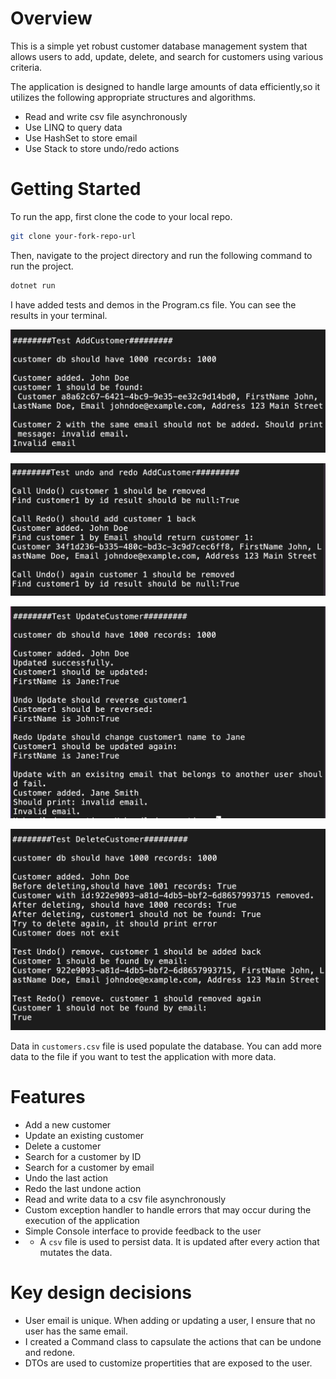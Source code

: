 # Overview

This is a simple yet robust customer database management system that allows users to add, update, delete, and search for customers using various criteria. 

The application is designed to handle large amounts of data efficiently,so it utilizes the following appropriate structures and algorithms.

- Read and write csv file asynchronously
- Use LINQ to query data
- Use HashSet to store email
- Use Stack to store undo/redo actions

# Getting Started

To run the app, first clone the code to your local repo.
```bash
git clone your-fork-repo-url
```

Then, navigate to the project directory and run the following command to run the project.
```bash 
dotnet run 
```

I have added tests and demos in the Program.cs file. You can see the results in your terminal.

![add customer](./src/images/add-test.png)

![undo/redo add customer](./src//images/add-undo:redo-test.png)

![update customer](./src/images/update-test.png)

![delete customer](./src/images/delete-test.png)

Data in `customers.csv` file is used populate the database. You can add more data to the file if you want to test the application with more data.

# Features

- Add a new customer
- Update an existing customer
- Delete a customer
- Search for a customer by ID
- Search for a customer by email
- Undo the last action
- Redo the last undone action
- Read and write data to a csv file asynchronously
- Custom exception handler to handle errors that may occur during the execution of the application
- Simple Console interface to provide feedback to the user
- - A `csv` file is used to persist data. It is updated after every action that mutates the data.

# Key design decisions
- User email is unique. When adding or updating a user, I ensure that no user has the same email.
- I created a Command class to capsulate the actions that can be undone and redone.
- DTOs are used to customize propertities that are exposed to the user.

